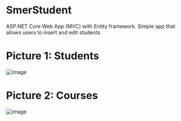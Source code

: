 # SmerStudent
ASP.NET Core Web App (MVC) with Entity framework. Simple app that allows users to insert and edit students.


# Picture 1: Students
![image](https://github.com/veljavml/SmerStudent/assets/111191947/c739acc9-6d74-4222-9485-723229d52297)

# Picture 2: Courses
![image](https://github.com/veljavml/SmerStudent/assets/111191947/810e6b35-69b3-4bab-945a-052a95784e2e)

